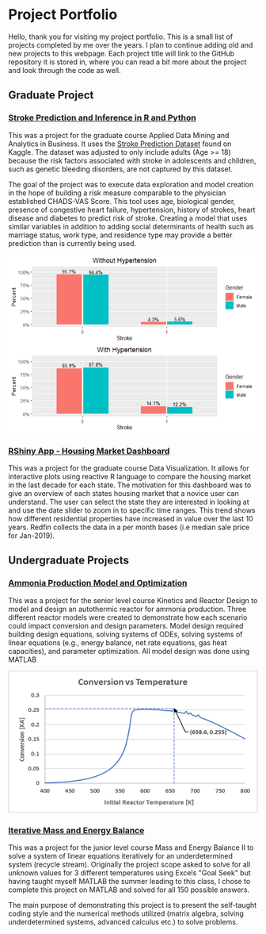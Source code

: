 # Project Portfolio

Hello, thank you for visiting my project portfolio. This is a small list of projects completed by me over the years. I plan to continue adding old and new projects to this webpage. Each project title will link to the GitHub repository it is stored in, where you can read a bit more about the project and look through the code as well.

## Graduate Project

### [Stroke Prediction and Inference in R and Python](https://github.com/Forero-Mateo/Stroke_Prediction_and_Inference)
This was a project for the graduate course Applied Data Mining and Analytics in Business. It uses the [Stroke Prediction Dataset](https://www.kaggle.com/fedesoriano/stroke-prediction-dataset) found on Kaggle. The dataset was adjusted to only include adults (Age >= 18) because the risk factors associated with stroke in adolescents and children, such as genetic bleeding disorders, are not captured by this dataset.

The goal of the project was to execute data exploration and model creation in the hope of building a risk measure comparable to the physician established CHADS-VAS Score. This tool uses age, biological gender, presence of congestive heart failure, hypertension, history of strokes, heart disease and diabetes to predict risk of stroke. Creating a model that uses similar variables in addition to adding social determinants of health such as marriage status, work type, and residence type may provide a better prediction than is currently being used.

![](https://raw.githubusercontent.com/Forero-Mateo/Stroke_Prediction_and_Inference/main/Stroke_Data-Mining_files/figure-gfm/unnamed-chunk-8-1.png)<!-- -->

### [RShiny App - Housing Market Dashboard](https://mforero.shinyapps.io/hw5_forero_mateo/)
This was a project for the graduate course Data Visualization. It allows for interactive plots using reactive R language to compare the housing market in the last decade for each state. The motivation for this dashboard was to give an overview of each states housing market that a novice user can understand. The user can select the state they are interested in looking at and use the date slider to zoom in to specific time ranges. This trend shows how different residential properties have increased in value over the last 10 years. Redfin collects the data in a per month bases (i.e median sale price for Jan-2019). 


## Undergraduate Projects

### [Ammonia Production Model and Optimization](https://github.com/Forero-Mateo/Kinetics_Ammonia_Production)
This was a project for the senior level course Kinetics and Reactor Design to model and design an autothermic reactor for ammonia production. Three different reactor models were created to demonstrate how each scenario could impact conversion and design parameters. Model design required building design equations, solving systems of ODEs, solving systems of linear equations (e.g., energy balance, net rate equations, gas heat capacities), and parameter optimization. All model design was done using MATLAB

![](https://raw.githubusercontent.com/Forero-Mateo/Kinetics_Ammonia_Production/main/Plots/PD_Temp.png)

### [Iterative Mass and Energy Balance](https://github.com/Forero-Mateo/Mass_Energy_Balance)
This was a project for the junior level course Mass and Energy Balance II to solve a system of linear equations iteratively for an underdetermined system (recycle stream). Originally the project scope asked to solve for all unknown values for 3 different temperatures using Excels "Goal Seek" but having taught myself MATLAB the summer leading to this class, I chose to complete this project on MATLAB and solved for all 150 possible answers. 

The main purpose of demonstrating this project is to present the self-taught coding style and the numerical methods utilized (matrix algebra, solving underdetermined systems, advanced calculus etc.) to solve problems.
